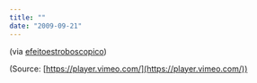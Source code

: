 ```yaml
---
title: ""
date: "2009-09-21"
---
```


(via [efeitoestroboscopico](http://efeitoestroboscopico.tumblr.com/))

(Source: [https://player.vimeo.com/](https://player.vimeo.com/))
